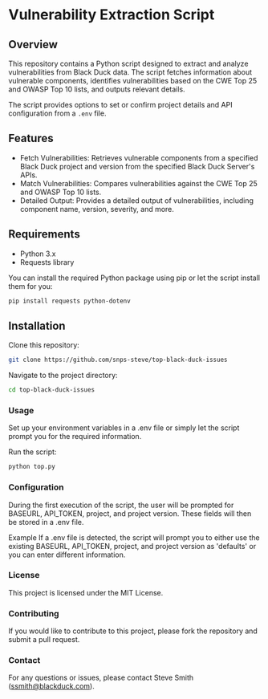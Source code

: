 # Vulnerability Extraction Script

## Overview

This repository contains a Python script designed to extract and analyze vulnerabilities from Black Duck data. The script fetches information about vulnerable components, identifies vulnerabilities based on the CWE Top 25 and OWASP Top 10 lists, and outputs relevant details.

The script provides options to set or confirm project details and API configuration from a `.env` file.

## Features

- Fetch Vulnerabilities: Retrieves vulnerable components from a specified Black Duck project and version from the specified Black Duck Server's APIs.
- Match Vulnerabilities: Compares vulnerabilities against the CWE Top 25 and OWASP Top 10 lists.
- Detailed Output: Provides a detailed output of vulnerabilities, including component name, version, severity, and more.

## Requirements

- Python 3.x
- Requests library

You can install the required Python package using pip or let the script install them for you:

```bash
pip install requests python-dotenv
```

## Installation
Clone this repository:

```bash
git clone https://github.com/snps-steve/top-black-duck-issues
```

Navigate to the project directory:

```bash
cd top-black-duck-issues
```

### Usage
Set up your environment variables in a .env file or simply let the script prompt you for the required information. 

Run the script:

```bash
python top.py
```

### Configuration
During the first execution of the script, the user will be prompted for BASEURL, API_TOKEN, project, and project version. These fields will then be stored in a .env file. 

Example
If a .env file is detected, the script will prompt you to either use the existing BASEURL, API_TOKEN, project, and project version as 'defaults' or you can enter different information.

### License
This project is licensed under the MIT License.

### Contributing
If you would like to contribute to this project, please fork the repository and submit a pull request.

### Contact
For any questions or issues, please contact Steve Smith (ssmith@blackduck.com).
